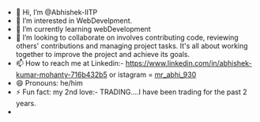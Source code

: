 - 👋 Hi, I’m @Abhishek-IITP
- 👀 I’m interested in WebDevelpment.
- 🌱 I’m currently learning webDevelopment
- 💞️ I’m looking to collaborate on involves contributing code, reviewing others' contributions and managing project tasks. It's all about working together to improve the project and achieve its goals.
- 📫 How to reach me  at Linkedin:- https://www.linkedin.com/in/abhishek-kumar-mohanty-716b432b5 or istagram = [mr_abhi_930](https://www.instagram.com/mr_abhi_930/?hl=en)
- 😄 Pronouns: he/him
- ⚡ Fun fact: my 2nd love:-  TRADING....I have been trading for the past 2 years.
- 

<!---
Abhishek-IITP/Abhishek-IITP is a ✨ special ✨ repository because its `README.md` (this file) appears on your GitHub profile.
You can click the Preview link to take a look at your changes.
--->
